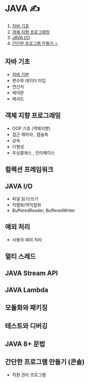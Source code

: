 # JAVA  ✍️
1. [자바 기초](d#자바-기초)
2. [객체 지향 프로그래밍](d#객체-지향-프로그래밍)
3. [JAVA I/O](d#java-io)
4. [간단한 프로그램 만들기 ⭐ ](d#-간단한-프로그램-만들기)



##  자바 기초
- [자바 기본](test.md)
- 변수와 데이터 타입
- 연산자
- 제어문
- 메서드

## 객체 지향 프로그래밍
-  OOP 기초 (객체지향)
- 접근 제어자 , 캡슐화
- 상속
- 다형성
- 추상클래스 , 인터페이스

## 컬렉션 프레임워크

## JAVA I/O
- 파일 읽기/쓰기
- 직렬화/역직렬화
- BufferedReader, BufferedWriter

## 예외 처리
- 사용자 예외 처리

## 멀티 스레드

## JAVA Stream API
## JAVA Lambda
## 모듈화와 패키징
## 테스트와 디버깅

## JAVA 8+ 문법

## 간단한 프로그램 만들기  (콘솔)
- 직원 관리 프로그램 

